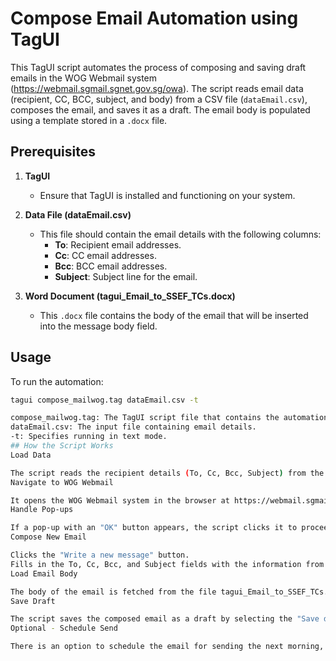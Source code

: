 # Compose Email Automation using TagUI

This TagUI script automates the process of composing and saving draft emails in the WOG Webmail system (https://webmail.sgmail.sgnet.gov.sg/owa). The script reads email data (recipient, CC, BCC, subject, and body) from a CSV file (`dataEmail.csv`), composes the email, and saves it as a draft. The email body is populated using a template stored in a `.docx` file.

## Prerequisites

1. **TagUI**
   - Ensure that TagUI is installed and functioning on your system.

2. **Data File (dataEmail.csv)**
   - This file should contain the email details with the following columns:
     - **To**: Recipient email addresses.
     - **Cc**: CC email addresses.
     - **Bcc**: BCC email addresses.
     - **Subject**: Subject line for the email.

3. **Word Document (tagui_Email_to_SSEF_TCs.docx)**
   - This `.docx` file contains the body of the email that will be inserted into the message body field.

## Usage

To run the automation:

```bash
tagui compose_mailwog.tag dataEmail.csv -t

compose_mailwog.tag: The TagUI script file that contains the automation logic.
dataEmail.csv: The input file containing email details.
-t: Specifies running in text mode.
## How the Script Works
Load Data

The script reads the recipient details (To, Cc, Bcc, Subject) from the CSV file.
Navigate to WOG Webmail

It opens the WOG Webmail system in the browser at https://webmail.sgmail.sgnet.gov.sg/owa.
Handle Pop-ups

If a pop-up with an "OK" button appears, the script clicks it to proceed.
Compose New Email

Clicks the "Write a new message" button.
Fills in the To, Cc, Bcc, and Subject fields with the information from the CSV file.
Load Email Body

The body of the email is fetched from the file tagui_Email_to_SSEF_TCs.docx and the content is inserted into the message body.
Save Draft

The script saves the composed email as a draft by selecting the "Save draft" option.
Optional - Schedule Send

There is an option to schedule the email for sending the next morning, which is currently commented out in the script.
